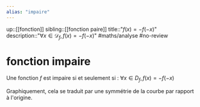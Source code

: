 ```yaml
---
alias: "impaire"
---
```

up::[[fonction]]
sibling::[[fonction paire]]
title::"$f(x) = -f(-x)$"
description::"$\forall x \in \mathscr{D}_{f}, f(x) = -f(-x)$"
#maths/analyse #no-review 
# fonction impaire
Une fonction $f$ est impaire si et seulement si :
$\forall x\in D_f, f(x) = -f(-x)$

Graphiquement, cela se traduit par une symmétrie de la courbe par rapport à l'origine.

